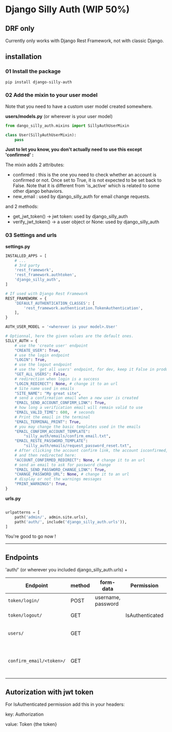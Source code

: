 # Django Silly Auth (WIP 50%)

## DRF only

Currently only works with Django Rest Framework, not with classic Django.

## installation

### 01 Install the package

```sh
pip install django-silly-auth
```

### 02 Add the mixin to your user model

Note that you need to have a custom user model created somewhere.

**users/models.py** (or wherever is your user model)
```python
from dango_silly_auth.mixins import SillyAuthUserMixin

class User(SillyAuthUserMixin):
    pass

```

**Just to let you know, you don't actually need to use this except 'confirmed' :**

The mixin adds 2 attributes:

- confirmed : this is the one you need to check whether an account is confirmed or not. Once set to True, it is not expected to be set back to False.
Note that it is different from 'is_active' which is related to some other django behaviors.
- new_email : used by django_silly_auth for email change requests.

and 2 methods:

- get_jwt_token() -> jwt token: used by django_silly_auth
- verify_jwt_token() -> a user object or None: used by django_silly_auth

### 03 Settings and urls

**settings.py**
```python
INSTALLED_APPS = [
    # ...
    # 3rd party
    'rest_framework',
    'rest_framework.authtoken',
    'django_silly_auth',
]

# If used with Django Rest Framework
REST_FRAMEWORK = {
    'DEFAULT_AUTHENTICATION_CLASSES': [
        'rest_framework.authentication.TokenAuthentication',
    ],
}

AUTH_USER_MODEL = '<wherever is your model>.User'

# Optionnal, here the given values are the default ones.
SILLY_AUTH = {
    # use the 'create user' endpoint
    "CREATE_USER": True,
    # use the login endpoint
    "LOGIN": True,
    # use the logout endpoint
    # use the 'get all users' endpoint, for dev, keep it False in production
    "GET_ALL_USERS": False,
    # redirection when login is a success
    "LOGIN_REDIRECT": None, # change it to an url
    # Site name used in emails
    "SITE_NAME": "My great site",
    # send a confirmation email when a new user is created
    "EMAIL_SEND_ACCOUNT_CONFIRM_LINK": True,
    # how long a verification email will remain valid to use
    "EMAIL_VALID_TIME": 600,  # seconds
    # Print the email in the terminal
    "EMAIL_TERMINAL_PRINT": True,
    # you may change the basic templates used in the emails
    "EMAIL_CONFIRM_ACCOUNT_TEMPLATE":
        "silly_auth/emails/confirm_email.txt",
    "EMAIL_RESTE_PASSWORD_TEMPLATE":
        "silly_auth/emails/request_password_reset.txt",
    # After clicking the account confirm link, the account isconfirmed,
    # and then redirected here:
    "ACCOUNT_CONFIRMED_REDIRECT": None, # change it to an url
    # send an email to ask for password change
    "EMAIL_SEND_PASSWORD_CHANGE_LINK": True,
    "CHANGE_PASSWORD_URL": None, # change it to an url
    # display or not the warnings messages
    "PRINT_WARNINGS": True,
}

```
**urls.py**
```python

urlpatterns = [
    path('admin/', admin.site.urls),
    path('auth/', include('django_silly_auth.urls')),
]


```
You're good to go now !

<hr>

## Endpoints
'auth/' (or wherever you included django_silly_auth.urls) +

|Endpoint | method | form-data | Permission | Effects |
|---|---|---|---|---|
| `token/login/` | POST | username, password | | get a jwt token |
| `token/logout/` | GET |  | IsAuthenticated | force delete token |
| `users/` | GET | | | get all users (use only for dev) |
| `confirm_email/<token>/` | GET |  |  | activate from the email link, set user.confirmed to True |

## Autorization with jwt token
For IsAuthenticated permission add this in your headers:

key: Authorization

value: Token {the token}
